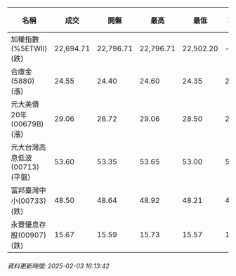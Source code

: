 | 名稱 | 成交 | 開盤 | 最高 | 最低 | 均價 | 成交金額(億) | 昨收 | 漲跌幅 | 漲跌 | 總量 | 昨量 | 振幅 |
| -------- | -------- | -------- | -------- |-------- | -------- | -------- |-------- |-------- |-------- | -------- | -------- |-------- |
|加權指數(%5ETWII) (跌)|22,694.71|22,796.71|22,796.71|22,502.20|-|4,935.98|23,525.41|3.53%|830.70|7,556,429|0|1.25%|
|合庫金(5880) (漲)|24.55|24.40|24.60|24.35|24.47|4.22|24.40|0.61%|0.15|17,238|11,156|1.02%|
|元大美債20年(00679B) (漲)|29.06|28.72|29.06|28.50|28.91|38.75|28.41|2.29%|0.65|134,027|26,379|1.97%|
|元大台灣高息低波(00713) (平盤)|53.60|53.35|53.65|53.00|53.44|8.06|53.60|0.00%|0.00|15,078|5,899|1.21%|
|富邦臺灣中小(00733) (跌)|48.50|48.64|48.92|48.21|48.46|2.53|50.40|3.77%|1.90|5,221|1,818|1.41%|
|永豐優息存股(00907) (跌)|15.67|15.59|15.73|15.57|15.64|0.474|15.68|0.06%|0.01|3,033|1,443|1.02%|
###### 資料更新時間: 2025-02-03 16:13:42